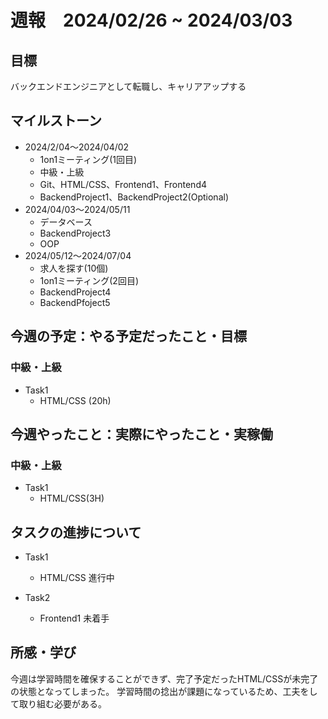 # 週報　2024/02/26 ~ 2024/03/03

## 目標
バックエンドエンジニアとして転職し、キャリアアップする

## マイルストーン
- 2024/2/04〜2024/04/02
    - 1on1ミーティング(1回目)
    - 中級・上級
    - Git、HTML/CSS、Frontend1、Frontend4
    - BackendProject1、BackendProject2(Optional)
- 2024/04/03〜2024/05/11
    - データベース
    - BackendProject3
    - OOP
- 2024/05/12〜2024/07/04
    - 求人を探す(10個)
    - 1on1ミーティング(2回目)
    - BackendProject4
    - BackendPfoject5

## 今週の予定：やる予定だったこと・目標
### 中級・上級
- Task1
    - HTML/CSS (20h)

## 今週やったこと：実際にやったこと・実稼働
### 中級・上級
- Task1
    - HTML/CSS(3H)

## タスクの進捗について
- Task1
    - HTML/CSS 進行中

- Task2
    - Frontend1 未着手


## 所感・学び
今週は学習時間を確保することができず、完了予定だったHTML/CSSが未完了の状態となってしまった。
学習時間の捻出が課題になっているため、工夫をして取り組む必要がある。